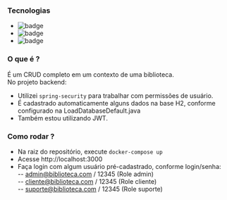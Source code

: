 ### Tecnologias
- <img src="https://badges.aleen42.com/src/java.svg" alt="badge"/>
- <img src="https://badges.aleen42.com/src/react.svg" alt="badge"/>
- <img src="https://badges.aleen42.com/src/docker.svg" alt="badge"/>

### O que é ?
É um CRUD completo em um contexto de uma biblioteca.\
No projeto backend:
  - Utilizei `spring-security` para trabalhar com permissões de usuário.
  - É cadastrado automaticamente alguns dados na base H2, conforme configurado na LoadDatabaseDefault.java
  - Também estou utilizando JWT.

### Como rodar ?
- Na raiz do repositório, execute `docker-compose up`
- Acesse http://localhost:3000
- Faça login com algum usuário pré-cadastrado, conforme login/senha:\
-- admin@biblioteca.com   / 12345 (Role admin)\
-- cliente@biblioteca.com / 12345 (Role cliente)\
-- suporte@biblioteca.com / 12345 (Role suporte)
